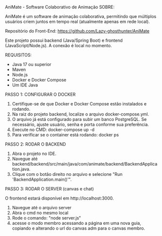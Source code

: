 AniMate - Software Colaborativo de Animação
SOBRE:

AniMate é um software de animação colaborativa, permitindo que múltiplos usuários criem juntos em tempo real (atualmente apenas em rede local).

Repositório do Front-End: https://github.com/Lazy-ghosthunter/AniMate

Este projeto possui backend (Java/Spring Boot) e frontend (JavaScript/Node.js). A conexão é local no momento.

REQUISITOS:
- Java 17 ou superior
- Maven
- Node.js
- Docker e Docker Compose
- Um IDE Java

PASSO 1: CONFIGURAR O DOCKER

1. Certifique-se de que Docker e Docker Compose estão instalados e rodando.
2. Na raiz do projeto backend, localize o arquivo docker-compose.yml.
3. O arquivo já está configurado para subir um banco PostgreSQL. Se necessário, ajuste usuário, senha e porta conforme sua preferência.
4. Execute no CMD:
   docker-compose up -d
5. Para verificar se o container está rodando:
   docker ps


PASSO 2: RODAR O BACKEND

1. Abra o projeto no IDE.
2. Navegue até backend/backend/src/main/java/com/animate/backend/BackendApplication.java.
3. Clique com o botão direito no arquivo e selecione "Run 'BackendApplication.main()'".
   

PASSO 3: RODAR O SERVER (canvas e chat)

O frontend estará disponível em http://localhost:3000.

1. Navegue até o arquivo server
2. Abra o cmd no mesmo local
3. Rode o comando:
   "node server.js"
4. acesse o modo membro acessando a página em uma nova guia, copiando e alterando o url do canvas adm para o canvas membro.
   
